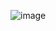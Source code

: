 ![image](https://github.com/S1095162016/EC2024/assets/162283457/c987e44d-d965-4e22-a3fd-5eb391ce2c9f)

